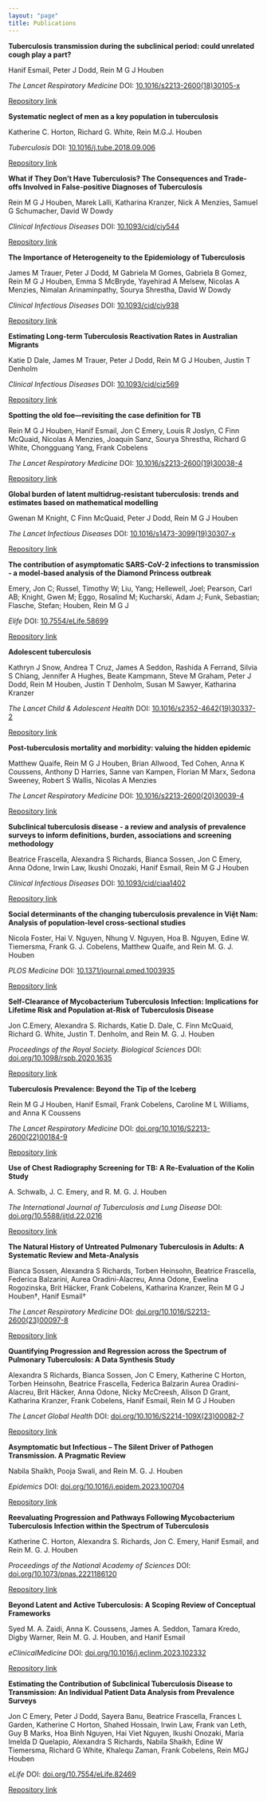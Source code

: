 ```yaml
---
layout: "page"
title: Publications
---
```

**Tuberculosis transmission during the subclinical period: could unrelated cough play a part?**

Hanif Esmail, Peter J Dodd, Rein M G J Houben

*The Lancet Respiratory Medicine* DOI: [10.1016/s2213-2600(18)30105-x](https://doi.org/10.1016/s2213-2600(18)30105-x)

[Repository link](https://researchonline.lshtm.ac.uk/4647225/1/TB-transmission-in-the-subclinical-period.pdf)




**Systematic neglect of men as a key population in tuberculosis**

Katherine C. Horton, Richard G. White, Rein M.G.J. Houben

*Tuberculosis* DOI: [10.1016/j.tube.2018.09.006](https://doi.org/10.1016/j.tube.2018.09.006)

[Repository link](https://researchonline.lshtm.ac.uk/id/eprint/4649651/3/K.Horton_SystematicNeglectOfMen.pdf)




**What if They Don’t Have Tuberculosis? The Consequences and Trade-offs Involved in False-positive Diagnoses of Tuberculosis**

Rein M G J Houben, Marek Lalli, Katharina Kranzer, Nick A Menzies, Samuel G Schumacher, David W Dowdy

*Clinical Infectious Diseases* DOI: [10.1093/cid/ciy544](https://doi.org/10.1093/cid/ciy544)

[Repository link](https://researchonline.lshtm.ac.uk/id/eprint/4648477/1/What%20if%20they%20don%27t%20have%20tuberculosis_GREEN%20AAM.pdf)




**The Importance of Heterogeneity to the Epidemiology of Tuberculosis**

James M Trauer, Peter J Dodd, M Gabriela M Gomes, Gabriela B Gomez, Rein M G J Houben, Emma S McBryde, Yayehirad A Melsew, Nicolas A Menzies, Nimalan Arinaminpathy, Sourya Shrestha, David W Dowdy

*Clinical Infectious Diseases* DOI: [10.1093/cid/ciy938](https://doi.org/10.1093/cid/ciy938)

[Repository link](https://researchonline.lshtm.ac.uk/id/eprint/4649981/1/ciy938.pdf)




**Estimating Long-term Tuberculosis Reactivation Rates in Australian Migrants**

Katie D Dale, James M Trauer, Peter J Dodd, Rein M G J Houben, Justin T Denholm

*Clinical Infectious Diseases* DOI: [10.1093/cid/ciz569](https://doi.org/10.1093/cid/ciz569)

[Repository link](https://researchonline.lshtm.ac.uk/id/eprint/4653548/1/reactivation%20CID%202%20clean.pdf)




**Spotting the old foe—revisiting the case definition for TB**

Rein M G J Houben, Hanif Esmail, Jon C Emery, Louis R Joslyn, C Finn McQuaid, Nicolas A Menzies, Joaquín Sanz, Sourya Shrestha, Richard G White, Chongguang Yang, Frank Cobelens

*The Lancet Respiratory Medicine* DOI: [10.1016/s2213-2600(19)30038-4](https://doi.org/10.1016/s2213-2600(19)30038-4)

[Repository link](https://researchonline.lshtm.ac.uk/id/eprint/4651175/1/Houben_TBcasedef_submit.pdf)




**Global burden of latent multidrug-resistant tuberculosis: trends and estimates based on mathematical modelling**

Gwenan M Knight, C Finn McQuaid, Peter J Dodd, Rein M G J Houben

*The Lancet Infectious Diseases* DOI: [10.1016/s1473-3099(19)30307-x](https://doi.org/10.1016/s1473-3099(19)30307-x)

[Repository link](https://researchonline.lshtm.ac.uk/id/eprint/4653565/1/190401%20mdr_ltbi_manuscript_accepted.pdf)




**The contribution of asymptomatic SARS-CoV-2 infections to transmission - a model-based analysis of the Diamond Princess outbreak**

Emery, Jon C; Russel, Timothy W; Liu, Yang; Hellewell, Joel; Pearson, Carl AB; Knight, Gwen M; Eggo, Rosalind M; Kucharski, Adam J; Funk, Sebastian; Flasche, Stefan; Houben, Rein M G J

*Elife* DOI: [10.7554/eLife.58699](https://doi.org/10.7554/eLife.58699)

[Repository link](https://elifesciences.org/articles/58699)




**Adolescent tuberculosis**

Kathryn J Snow, Andrea T Cruz, James A Seddon, Rashida A Ferrand, Silvia S Chiang, Jennifer A Hughes, Beate Kampmann, Steve M Graham, Peter J Dodd, Rein M Houben, Justin T Denholm, Susan M Sawyer, Katharina Kranzer

*The Lancet Child & Adolescent Health* DOI: [10.1016/s2352-4642(19)30337-2](https://doi.org/10.1016/s2352-4642(19)30337-2)

[Repository link](http://eprints.whiterose.ac.uk/154497/1/Snow%20et%20al%20Adolescent%20TB%20Author%20version.pdf)




**Post-tuberculosis mortality and morbidity: valuing the hidden epidemic**

Matthew Quaife, Rein M G J Houben, Brian Allwood, Ted Cohen, Anna K Coussens, Anthony D Harries, Sanne van Kampen, Florian M Marx, Sedona Sweeney, Robert S Wallis, Nicolas A Menzies

*The Lancet Respiratory Medicine* DOI: [10.1016/s2213-2600(20)30039-4](https://doi.org/10.1016/s2213-2600(20)30039-4)

[Repository link](https://researchonline.lshtm.ac.uk/id/eprint/4656156/5/Quaife-etal-2020_Post-tuberculosis_mortality_and_morbidity.pdf)




**Subclinical tuberculosis disease - a review and analysis of prevalence surveys to inform definitions, burden, associations and screening methodology**

Beatrice Frascella, Alexandra S Richards, Bianca Sossen, Jon C Emery, Anna Odone, Irwin Law, Ikushi Onozaki, Hanif Esmail, Rein M G J Houben

*Clinical Infectious Diseases* DOI: [10.1093/cid/ciaa1402](https://doi.org/10.1093/cid/ciaa1402)

[Repository link](https://researchonline.lshtm.ac.uk/id/eprint/4657958/1/Frascella%20et%20al.%20-%20Subclinical%20tuberculosis%20disease%20-%20a%20review%20and%20an.pdf)




**Social determinants of the changing tuberculosis prevalence in Việt Nam: Analysis of population-level cross-sectional studies**

Nicola Foster, Hai V. Nguyen, Nhung V. Nguyen, Hoa B. Nguyen, Edine W. Tiemersma, Frank G. J. Cobelens, Matthew Quaife, and Rein M. G. J. Houben

*PLOS Medicine* DOI: [10.1371/journal.pmed.1003935](https://doi.org/10.1371/journal.pmed.1003935)

[Repository link](https://doi.org/10.1371/journal.pmed.1003935)




**Self-Clearance of Mycobacterium Tuberculosis Infection: Implications for Lifetime Risk and Population at-Risk of Tuberculosis Disease**

Jon C.Emery, Alexandra S. Richards, Katie D. Dale, C. Finn McQuaid, Richard G. White, Justin T. Denholm, and Rein M. G. J. Houben

*Proceedings of the Royal Society. Biological Sciences* DOI: [doi.org/10.1098/rspb.2020.1635](https://doi.org/10.1098/rspb.2020.1635) 

[Repository link](https://doi.org/10.1098/rspb.2020.1635)




**Tuberculosis Prevalence: Beyond the Tip of the Iceberg**

Rein M G J Houben, Hanif Esmail, Frank Cobelens, Caroline M L Williams, and Anna K Coussens

*The Lancet Respiratory Medicine* DOI: [doi.org/10.1016/S2213-2600(22)00184-9](https://doi.org/10.1016/S2213-2600(22)00184-9)

[Repository link](https://doi.org/10.1016/S2213-2600(22)00184-9)




**Use of Chest Radiography Screening for TB: A Re-Evaluation of the Kolín Study**

A. Schwalb, J. C. Emery, and R. M. G. J. Houben

*The International Journal of Tuberculosis and Lung Disease* DOI: [doi.org/10.5588/ijtld.22.0216](https://doi.org/10.5588/ijtld.22.0216)

[Repository link](https://doi.org/10.5588/ijtld.22.0216)




**The Natural History of Untreated Pulmonary Tuberculosis in Adults: A Systematic Review and Meta-Analysis**

Bianca Sossen, Alexandra S Richards, Torben Heinsohn, Beatrice Frascella, Federica Balzarini, Aurea Oradini-Alacreu, Anna Odone, Ewelina Rogozinska, Brit Häcker, Frank Cobelens, Katharina Kranzer, Rein M G J Houben†, Hanif Esmail† 

*The Lancet Respiratory Medicine* DOI: [doi.org/10.1016/S2213-2600(23)00097-8](https://doi.org/10.1016/S2213-2600(23)00097-8)

[Repository link](https://doi.org/10.1016/S2213-2600(23)00097-8)




**Quantifying Progression and Regression across the Spectrum of Pulmonary Tuberculosis: A Data Synthesis Study**

Alexandra S Richards, Bianca Sossen, Jon C Emery, Katherine C Horton, Torben Heinsohn, Beatrice Frascella, Federica Balzarin Aurea Oradini-Alacreu, Brit Häcker, Anna Odone, Nicky McCreesh, Alison D Grant, Katharina Kranzer, Frank Cobelens, Hanif Esmail, Rein M G J Houben 

*The Lancet Global Health* DOI: [doi.org/10.1016/S2214-109X(23)00082-7](https://doi.org/10.1016/S2214-109X(23)00082-7)

[Repository link](https://doi.org/10.1016/S2214-109X(23)00082-7)




**Asymptomatic but Infectious – The Silent Driver of Pathogen Transmission. A Pragmatic Review**

Nabila Shaikh, Pooja Swali, and Rein M. G. J. Houben 

*Epidemics* DOI: [doi.org/10.1016/j.epidem.2023.100704](https://doi.org/10.1016/j.epidem.2023.100704)

[Repository link](https://doi.org/10.1016/j.epidem.2023.100704)




**Reevaluating Progression and Pathways Following Mycobacterium Tuberculosis Infection within the Spectrum of Tuberculosis**

Katherine C. Horton, Alexandra S. Richards, Jon C. Emery, Hanif Esmail, and Rein M. G. J. Houben

*Proceedings of the National Academy of Sciences* DOI: [doi.org/10.1073/pnas.2221186120](https://doi.org/10.1073/pnas.2221186120)

[Repository link](https://doi.org/10.1073/pnas.2221186120)




**Beyond Latent and Active Tuberculosis: A Scoping Review of Conceptual Frameworks**

Syed M. A. Zaidi, Anna K. Coussens, James A. Seddon, Tamara Kredo, Digby Warner, Rein M. G. J. Houben, and Hanif Esmail

*eClinicalMedicine* DOI: [doi.org/10.1016/j.eclinm.2023.102332](https://doi.org/10.1016/j.eclinm.2023.102332)

[Repository link](https://doi.org/10.1016/j.eclinm.2023.102332)




**Estimating the Contribution of Subclinical Tuberculosis Disease to Transmission: An Individual Patient Data Analysis from Prevalence Surveys**

Jon C Emery, Peter J Dodd, Sayera Banu, Beatrice Frascella, Frances L Garden, Katherine C Horton, Shahed Hossain, Irwin Law, Frank van Leth, Guy B Marks, Hoa Binh Nguyen, Hai Viet Nguyen, Ikushi Onozaki, Maria Imelda D Quelapio, Alexandra S Richards, Nabila Shaikh, Edine W Tiemersma, Richard G White, Khalequ Zaman, Frank Cobelens, Rein MGJ Houben  	

*eLife* DOI: [doi.org/10.7554/eLife.82469](https://doi.org/10.7554/eLife.82469)

[Repository link](https://doi.org/10.7554/eLife.82469)
















